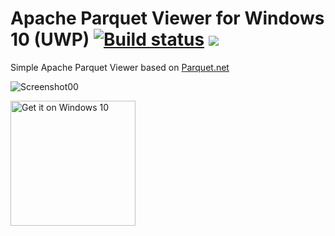 # Apache Parquet Viewer for Windows 10 (UWP) [![Build status](https://aloneguid.visualstudio.com/Parquet%20Viewer%20for%20Windows%2010/_apis/build/status/Core%20Build)](https://aloneguid.visualstudio.com/Parquet%20Viewer%20for%20Windows%2010/_build/latest?definitionId=28) [![](https://aloneguid.vsrm.visualstudio.com/_apis/public/Release/badge/a79d384c-c14c-4608-b1e8-d4d7400bf192/1/1)](https://www.microsoft.com/store/apps/9pgb0m8z4j2t?ocid=badge)

Simple Apache Parquet Viewer based on [Parquet.net](https://github.com/elastacloud/parquet-dotnet)

![Screenshot00](graphics/screenshot00.png)

<a href="https://www.microsoft.com/store/apps/9pgb0m8z4j2t?ocid=badge"><img src="https://assets.windowsphone.com/f2f77ec7-9ba9-4850-9ebe-77e366d08adc/English_Get_it_Win_10_InvariantCulture_Default.png" alt="Get it on Windows 10" width="200" /></a>
